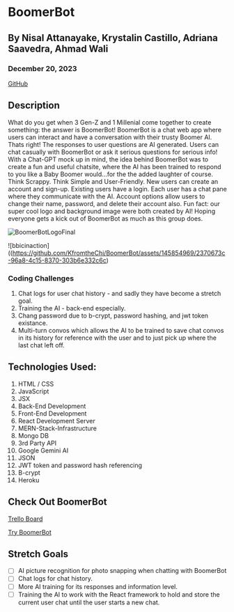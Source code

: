 # BoomerBot

## By Nisal Attanayake, Krystalin Castillo, Adriana Saavedra, Ahmad Wali

### December 20, 2023

[GitHub](https://github.com/KfromtheChi)


## Description
What do you get when 3 Gen-Z and 1 Millenial come together to create something: the answer is BoomerBot!  BoomerBot is a chat web app where users can interact and have a conversation with their trusty Boomer AI.  Thats right!  The responses to user questions are AI generated.  Users can chat casually with BoomerBot or ask it serious questions for serious info!  With a Chat-GPT mock up in mind, the idea behind BoomerBot was to create a fun and useful chatsite, where the AI has been trained to respond to you like a Baby Boomer would...for the the added laughter of course.  Think Scrappy.  Think Simple and User-Friendly.  New users can create an account and sign-up.  Existing users have a login.  Each user has a chat pane where they communicate with the AI.  Account options allow users to change their name, password, and delete their account also.  Fun fact: our super cool logo and background image were both created by AI!  Hoping everyone gets a kick out of BoomerBot as much as this group does.

![BoomerBotLogoFinal](https://github.com/KfromtheChi/BoomerBot/assets/145291849/6cab385c-51a5-449e-9a2a-125044b759a7)


![bbicinaction]((https://github.com/KfromtheChi/BoomerBot/assets/145854969/2370673c-96a8-4c15-8370-303b6e332c6c)


### Coding Challenges
1. Chat logs for user chat history - and sadly they have become a stretch goal.
2. Training the AI - back-end especially.
3. Chang password due to b-crypt, password hashing, and jwt token existance.
4. Multi-turn convos which allows the AI to be trained to save chat convos in its history for reference with the user and to just pick up where the last chat left off.


## Technologies Used:
1. HTML / CSS
2. JavaScript
3. JSX
4. Back-End Development
5. Front-End Development
6. React Development Server
7. MERN-Stack-Infrastructure
8. Mongo DB
9. 3rd Party API
10. Google Gemini AI
11. JSON
12. JWT token and password hash referencing
13. B-crypt
14. Heroku


## Check Out BoomerBot

[Trello Board](https://trello.com/b/AZB7kmG4/project-4-boomerbot)

[Try BoomerBot](https://boomerbot-c3175a34bfb5.herokuapp.com/)


## Stretch Goals
- [ ] AI picture recognition for photo snapping when chatting with BoomerBot
- [ ] Chat logs for chat history.
- [ ] More AI training for its responses and information level.
- [ ] Training the AI to work with the React framework to hold and store the current user chat until the user starts a new chat.
